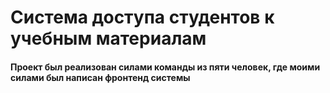 <h1>Система доступа студентов к учебным материалам</h1>
<h4>Проект был реализован силами команды из пяти человек, где моими силами был написан фронтенд системы</h2>
